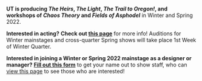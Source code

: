 **UT is producing *The Heirs*, *The Light*, *The Trail to Oregon!*, and workshops of *Chaos Theory* and *Fields of Asphodel*** in Winter and Spring 2022.

**Interested in acting?** **Check out [this page](https://ut.uchicago.edu/get-involved/actors)** for more info! Auditions for Winter mainstages and cross-quarter Spring shows will take place 1st Week of Winter Quarter.

**Interested in joining a Winter or Spring 2022 mainstage as a designer or manager?** **[Fill out this form](https://forms.gle/qRpMdFR1HDCxAdTi8)** to get your name out to show staff, who can [view this page](https://docs.google.com/document/d/1-CPp6fKgUhwP6BdVOM4c6b-2FGZw49l3K-5_jnMQ5rk/edit) to see those who are interested!
